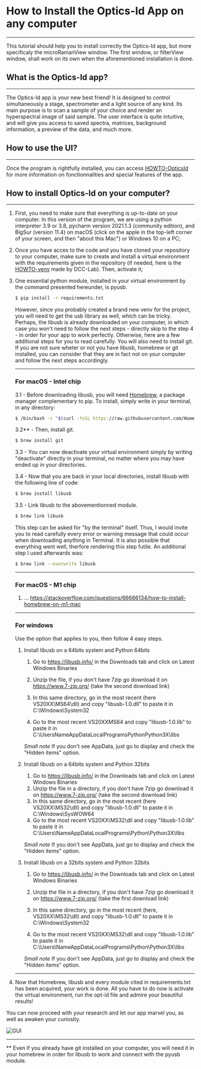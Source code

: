 # **How to Install the Optics-Id App on any computer**

------

This tutorial should help you to install correctly the Optics-Id app, but more specificaly the microRamanView window. The first window, or filterView window, shall work on its own when the aforementioned installation is done.

## What is the Optics-Id app?

------

The Optics-Id app is your new best friend! It is designed to control simultaneously a stage, spectrometer and a light source of any kind. Its main purpose is to scan a sample of your choice and render an hyperspectral image of said sample. The user interface is quite intuitive, and will give you access to saved spectra, matrices, background information, a preview of the data, and much more.

## How to use the UI?

------

Once the program is rightfully installed, you can access [HOWTO-OpticsId](https://github.com/PyMarc2/Optics-ID) for more information on fonctionnalities and special features of the app.

## How to install Optics-Id on your computer?

------

1. First, you need to make sure that everything is up-to-date on your computer. In this version of the program, we are using a python interpreter 3.9 or 3.8, pycharm version 2021.1.3 (community edition), and BigSur (version 11.4) on macOS (click on the apple in the top-left corner of your screen, and then "about this Mac") or Windows 10 on a PC;

2. Once you have acces to the code and you have cloned your repository to your computer, make sure to create and install a virtual environment with the requirements given in the repository (if needed, here is the [HOWTO-venv](https://github.com/DCC-Lab/Documentation/blob/master/HOWTO/HOWTO-PythonVirtualEnvironment(venv).md) made by DCC-Lab). Then, activate it;

3. One essential python module, installed in your virtual environment by the command presented hereunder, is pyusb.

   ```bash
   $ pip install -r requirements.txt
   ```

   However, since you probably created a brand new venv for the project, you will need to get the usb library as well, which can be tricky. Perhaps, the libusb is already downloaded on your computer, in which case you won't need to follow the next steps - directly skip to the step 4 - in order for your app to work perfectly. Otherwise, here are a few additional steps for you to read carefully. You will also need to install git. If you are not sure wheter or not you have libusb, homebrew or git installed, you can consider that they are in fact not on your computer and follow the next steps accordingly.

   ------

   ### For macOS - Intel chip

   3.1 - Before downloading libusb, you will need [Homebrew](https://brew.sh/), a package manager complementary to pip. To install, simply write in your terminal, in any directory:

   ```bash
   $ /bin/bash -c "$(curl -fsSL https://raw.githubusercontent.com/Homebrew/install/HEAD/install.sh)"
   ```

   3.2** - Then, install git.

   ```bash
   $ brew install git
   ```

   3.3 - You can now deactivate your virtual environment simply by writing "deactivate" directly in your terminal, no matter where you may have ended up in your directories. 

   3.4 - Now that you are back in your local directories, install libusb with the following line of code:

   ```bash
   $ brew install libusb
   ```

   3.5 - Link libusb to the abovementionned module.

   ```bash
   $ brew link libusb
   ```

   This step can be asked for "by the terminal" itself. Thus, I would invite you to read carefully every error or warning message that could occur when downloading anything in Terminal. It is also possible that everything went well, therfore rendering this step futile. An additional step I used afterwards was:

   ```bash
   $ brew link --overwrite libusb
   ```

   ------

   ### For macOS - M1 chip

   1. ... https://stackoverflow.com/questions/66666134/how-to-install-homebrew-on-m1-mac

   ------

   ### For windows

   Use the option that applies to you, then follow 4 easy steps.

   1. Install libusb on a 64bits system and Python 64bits

      1. Go to https://libusb.info/ in the Downloads tab and click on Latest Windows Binaries

      2. Unzip the file, if you don't have 7zip go download it on https://www.7-zip.org/ (take the second download link)

      3. In this same directory, go in the most recent (here VS20XX\MS64\dll) and copy "libusb-1.0.dll" to paste it in C:\Windows\System32

      4. Go to the most recent VS20XXMS64 and copy "libusb-1.0.lib" to paste it in C:\UsersNameAppDataLocalProgramsPythonPython3X\libs

      *Small note* If you don't see AppData, just go to display and check the "Hidden items" option.

   2. Install libusb on a 64bits system and Python 32bits
      1. Go to https://libusb.info/ in the Downloads tab and click on Latest Windows Binaries
      2. Unzip the file in a directory, if you don't have 7zip go download it on https://www.7-zip.org/ (take the second download link)
      3. In this same directory, go in the most recent (here VS20XX\MS32\dll) and copy "libusb-1.0.dll" to paste it in C:\Windows\SysWOW64
      4. Go to the most recent VS20XX\MS32\dll and copy "libusb-1.0.lib" to paste it in C:\Users\NameAppDataLocalPrograms\Python\Python3X\libs

      *Small note* If you don't see AppData, just go to display and check the "Hidden items" option.

   3. Install libusb on a 32bits system and Python 32bits

      1. Go to https://libusb.info/ in the Downloads tab and click on Latest Windows Binaries

      2. Unzip the file in a directory, if you don't have 7zip go download it on https://www.7-zip.org/ (take the first download link)

      3. In this same directory, go in the most recent (here, VS20XX\MS32\dll) and copy "libusb-1.0.dll" to paste it in C:\Windows\System32

      4. Go to the most recent VS20XX\MS32\dll and copy "libusb-1.0.lib" to paste it in C:\Users\NameAppDataLocalPrograms\Python\Python3X\libs

      *Small note* If you don't see AppData, just go to display and check the "Hidden items" option.

   ------

4. Now that Homebrew, libusb and every module cited in requirements.txt has been acquired, your work is done. All you have to do now is activate the virtual environment, run the opt-id file and admire your beautiful results!

You can now proceed with your research and let our app marvel you, as well as awaken your curiosity.

![GUI](https://github.com/PyMarc2/Optics-ID/blob/benjustine-microraman/docs/images/raman12.png)

------

** Even if you already have git installed on your computer, you will need it in your homebrew in order for libusb to work and connect with the pyusb module.


